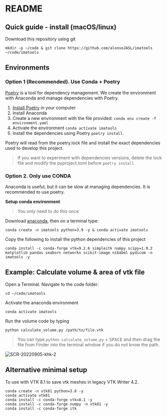 # README

## Quick guide - install  (macOS/linux) 

Download this repository using git
```
mkdir -p ~/code & git clone https://github.com/alonsoJASL/imatools ~/code/imatools
```

## Environments
### Option 1 (Recommended). Use Conda + Poetry
[Poetry](https://python-poetry.org/docs/) is a tool for dependency management. 
We create the environment with Anaconda and manage dependencies with Poetry.

1. [Install Poetry](https://python-poetry.org/docs/) in your computer
2. Install Anaconda
3. Create a new environment with the file provided: `conda env create -f environment.yaml` 
4. Activate the environment `conda activate imatools` 
5. Install the dependencies using Poetry `poetry install`.

Poetry will read from the poetry.lock file and install the exact dependencies used to develop this project.

> If you want to experiment with dependencies versions, delete the lock file and modify the pyproject.toml before `poetry install`  

### Option 2. Only use CONDA
Anaconda is useful, but it can be slow at managing dependencies. It is recommended to use poetry.

**Setup conda environment**
> You only need to do this once

Download [anaconda](https://www.anaconda.com/products/distribution), then 
on a terminal type: 
```
conda create -n imatools python=3.9 -y & conda activate imatools
```

Copy the following to install the python dependencies of this project
```
conda install -c conda-forge vtk=9.2.6 simpleitk numpy scipy=1.9.2 matplotlib pandas seaborn networkx scikit-image nibabel pydicom -n imatools -y
```

## Example: Calculate volume & area of vtk file
Open a Terminal. Navigate to the code folder:
```
cd ~/code/imatools
```
Activate the anaconda environment
```
conda activate imatools
```
Run the volume code by typing 
```
python calculate_volume.py /path/to/file.vtk
``` 
> You can type `python calculate_volume.py` + <kbd>SPACE</kbd> and then drag the file from Finder into the terminal window if you do not know the path.

![SCR-20220905-khk-2](https://user-images.githubusercontent.com/9891700/188464906-970f6098-064a-48e1-a138-19e4ba43715b.jpeg)


## Alternative minimal setup
To use with VTK 8.1 to save vtk meshes in legacy VTK Writer 4.2.

```
conda create -n vtk81 python=3.6 -y
conda activate vtk81
conda install -c conda-forge vtk=8.1 -y
conda install -c conda-forge numpy -n vtk81 -y  
conda install -c conda-forge itk
```
